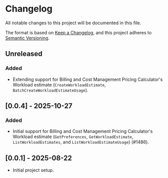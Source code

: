 # Changelog

All notable changes to this project will be documented in this file.

The format is based on [Keep a Changelog](https://keepachangelog.com/en/1.0.0/),
and this project adheres to [Semantic Versioning](https://semver.org/spec/v2.0.0.html).

## Unreleased
### Added
- Extending support for Billing and Cost Management Pricing Calculator's Workload estimate (`CreateWorkloadEstimate`, `BatchCreateWorkloadEstimateUsage`).

## [0.0.4] - 2025-10-27
### Added
- Initial support for Billing and Cost Management Pricing Calculator's Workload estimate (`GetPreferences`, `GetWorkloadEstimate`, `ListWorkloadEstimates`, and `ListWorkloadEstimateUsage`) (#1486).

## [0.0.1] - 2025-08-22
- Initial project setup.
